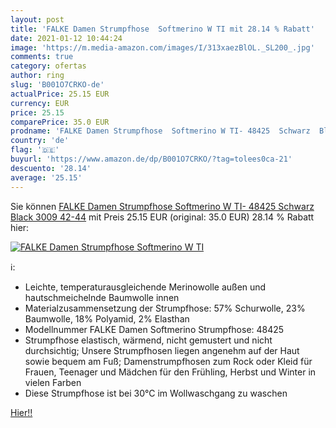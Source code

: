 ```yaml
---
layout: post
title: 'FALKE Damen Strumpfhose  Softmerino W TI mit 28.14 % Rabatt'
date: 2021-01-12 10:44:24
image: 'https://m.media-amazon.com/images/I/313xaezBlOL._SL200_.jpg'
comments: true
category: ofertas
author: ring
slug: 'B001O7CRKO-de'
actualPrice: 25.15 EUR
currency: EUR
price: 25.15
comparePrice: 35.0 EUR
prodname: 'FALKE Damen Strumpfhose  Softmerino W TI- 48425  Schwarz  Black 3009   42-44'
country: 'de'
flag: '🇩🇪'
buyurl: 'https://www.amazon.de/dp/B001O7CRKO/?tag=tolees0ca-21'
descuento: '28.14'
average: '25.15'
---
```


Sie können [FALKE Damen Strumpfhose  Softmerino W TI- 48425  Schwarz  Black 3009   42-44](https://www.amazon.de/dp/B001O7CRKO/?tag=tolees0ca-21) mit Preis 25.15 EUR (original: 35.0 EUR) 28.14 % Rabatt hier:

[![FALKE Damen Strumpfhose  Softmerino W TI](https://m.media-amazon.com/images/I/313xaezBlOL._SL200_.jpg)](https://www.amazon.de/dp/B001O7CRKO/?tag=tolees0ca-21)

ℹ️:

- Leichte, temperaturausgleichende Merinowolle außen und hautschmeichelnde Baumwolle innen
- Materialzusammensetzung der Strumpfhose: 57% Schurwolle, 23% Baumwolle, 18% Polyamid, 2% Elasthan
- Modellnummer FALKE Damen Softmerino Strumpfhose: 48425
- Strumpfhose elastisch, wärmend, nicht gemustert und nicht durchsichtig; Unsere Strumpfhosen liegen angenehm auf der Haut sowie bequem am Fuß; Damenstrumpfhosen zum Rock oder Kleid für Frauen, Teenager und Mädchen für den Frühling, Herbst und Winter in vielen Farben
- Diese Strumpfhose ist bei 30°C im Wollwaschgang zu waschen

[Hier!!](https://www.amazon.de/dp/B001O7CRKO/?tag=tolees0ca-21)
